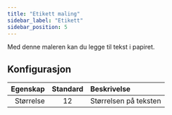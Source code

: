 ```yaml
---
title: "Etikett maling"
sidebar_label: "Etikett"
sidebar_position: 5
---
```


Med denne maleren kan du legge til tekst i papiret.

## Konfigurasjon

|  Egenskap | Standard | Beskrivelse           |
| ---------:|:--------:|:--------------------- |
| Størrelse |    12    | Størrelsen på teksten |
